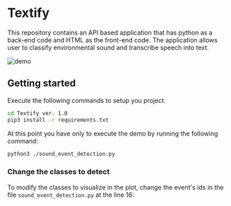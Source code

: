 # Textify

This repository contains an API based application that has python as a back-end code and HTML as the front-end code. The application allows user to classify environmental sound and transcribe speech into text.

![demo](https://github.com/user-attachments/assets/1802ffb5-2fc1-4321-941a-33e506427c40)

## Getting started

Execute the following commands to setup you project.

```bash
cd Textify ver. 1.0
pip3 install -r requirements.txt
```

At this point you have only to execute the demo by running the following command:

```bash 
python3 ./sound_event_detection.py
```

### Change the classes to detect

To modify the classes to visualize in the plot, change the event's ids in the file `sound_event_detection.py` at the line 16:
